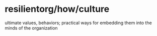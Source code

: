 # resilientorg/how/culture
ultimate values, behaviors; practical ways for embedding them into the minds of the organization